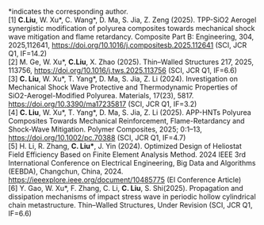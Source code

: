 &#42;indicates the corresponding author.
<br>
[1] <b>C.Liu</b>, W. Xu*, C. Wang*, D. Ma, S. Jia, Z. Zeng (2025). TPP-SiO2 Aerogel synergistic modification of polyurea composites towards mechanical shock wave mitigation and flame retardancy. Composite Part B: Engineering, 304, 2025,112641, https://doi.org/10.1016/j.compositesb.2025.112641 (SCI, JCR Q1, IF=14.2)
<br>
[2] M. Ge, W. Xu*, <b>C.Liu</b>, X. Zhao (2025). Thin–Walled Structures 217, 2025, 113756, https://doi.org/10.1016/j.tws.2025.113756 (SCI, JCR Q1, IF=6.6)
<br>
[3] <b>C. Liu</b>, W. Xu*, T. Yang*, D. Ma, S. Jia, Z. Li (2024). Investigation on Mechanical Shock Wave Protective and Thermodynamic Properties of SiO2-Aerogel-Modified Polyurea. Materials, 17(23), 5817. https://doi.org/10.3390/ma17235817 (SCI, JCR Q1, IF=3.2)
<br>
[4] <b>C. Liu</b>, W. Xu*, T. Yang*, D. Ma, S. Jia, Z. Li (2025). APP-HNTs Polyurea Composites Towards Mechanical Reinforcement, Flame-Retardancy and Shock-Wave Mitigation. Polymer Composites, 2025; 0:1–13, https://doi.org/10.1002/pc.70388 (SCI, JCR Q1, IF=4.7)
<br>
[5] H. Li, R. Zhang, <b>C. Liu*</b>, J. Yin (2024). Optimized Design of Heliostat Field Efficiency Based on Finite Element Analysis Method. 2024 IEEE 3rd International Conference on Electrical Engineering, Big Data and Algorithms (EEBDA), Changchun, China, 2024. https://ieeexplore.ieee.org/document/10485775 (EI Conference Article)
<br>
[6] Y. Gao, W. Xu*, F. Zhang, C. Li, <b>C. Liu</b>, S. Shi(2025). Propagation and dissipation mechanisms of impact stress wave in periodic hollow cylindrical chain metastructure. Thin–Walled Structures, Under Revision (SCI, JCR Q1, IF=6.6)



